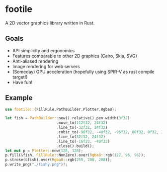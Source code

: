 # footile
A 2D vector graphics library written in Rust.

## Goals
* API simplicity and ergonomics
* Features comparable to other 2D graphics (Cairo, Skia, SVG)
* Anti-aliased rendering
* Image rendering for web servers
* (Someday) GPU acceleration (hopefully using SPIR-V as rust compile target!)
* Have fun!

## Example
```rust
use footile::{FillRule,PathBuilder,Plotter,Rgba8};

let fish = PathBuilder::new().relative().pen_width(3f32)
                       .move_to(112f32, 24f32)
                       .line_to(-32f32, 24f32)
                       .cubic_to(-96f32, -48f32, -96f32, 80f32, 0f32, 32f32)
                       .line_to(32f32, 24f32)
                       .line_to(-16f32, -40f32)
                       .close().build();
let mut p = Plotter::new(128, 128);
p.fill(&fish, FillRule::NonZero).over(Rgba8::rgb(127, 96, 96));
p.stroke(&fish).over(Rgba8::rgb(255, 208, 208));
p.write_png("./fishy.png")?;
```
